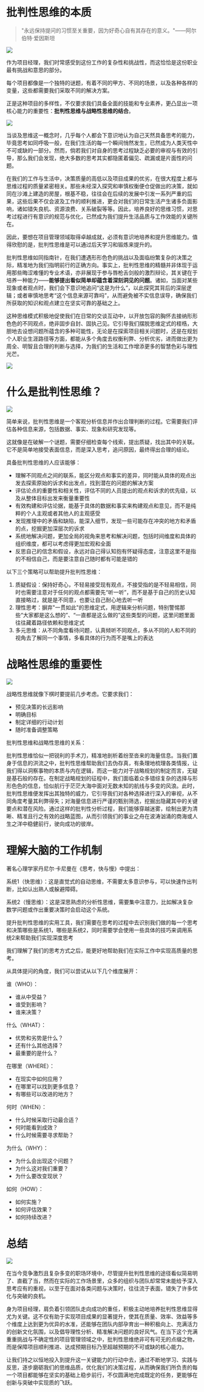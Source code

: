 # 批判性思维的本质

> "永远保持提问的习惯至关重要，因为好奇心自有其存在的意义。"——阿尔伯特·爱因斯坦
> 

![](https://my-image.askcheng.xyz/cheng-img/2025/01/82cbe456e670577d9af74ab622d3b98a.png)

作为项目经理，我们时常感受到这份工作的复杂性和挑战性，而这恰恰是这份职业最有挑战和意思的部分。

每个项目都像是一个独特的谜题，有着不同的甲方、不同的场景，以及各种各样的变量，这些都需要我们采取不同的解决方案。

正是这种项目的多样性，不仅要求我们具备全面的技能和专业素养，更凸显出一项核心能力的重要性：**批判性思维与战略性思维的结合**。

![](https://my-image.askcheng.xyz/cheng-img/2025/01/c3f9469cf494f27fa242bdbba0be51bd.png)

当谈及思维这一概念时，几乎每个人都会下意识地认为自己天然具备思考的能力，毕竟思考如同呼吸一般，在我们生活的每一个瞬间悄然发生，已然成为人类天性中不可或缺的一部分。然而，倘若我们对自身的思考过程缺乏必要的审视与有效的引导，那么我们会发现，绝大多数的思考其实都隐匿着偏见、疏漏或是片面性的问题。

在我们的工作与生活中，决策质量的高低以及项目成果的优劣，在很大程度上都与思维过程的质量紧密相关。那些未经深入探究和审慎权衡便仓促做出的决策，就如同在沙滩上建造的房屋，根基不稳，往往会在后续的发展中引发一系列严重的后果，这些后果不仅会波及工作的顺利推进，更会对我们的日常生活产生诸多负面影响，诸如错失良机、资源浪费、关系破裂等等。因此，培养良好的思维习惯，对思考过程进行有意识的规范与优化，已然成为我们提升生活品质与工作效能的关键所在。

因此，要想在项目管理领域取得卓越成就，必须有意识地培养和提升思维能力。值得欣慰的是，批判性思维是可以通过后天学习和锻炼来提升的。

批判性思维如同指南针，在我们遭遇形形色色的挑战以及面临纷繁复杂的决策之际，精准地为我们指明前行的正确方向。事实上，批判性思维的精髓并非体现于运用那些晦涩难懂的专业术语，亦非展现于参与唇枪舌剑般的激烈辩论，其关键在于培养一种能力——**能够提出看似简单却蕴含着深刻洞见的问题**。诸如，当面对某些现象或者观点时，我们会下意识地追问“这是为什么”，以此探究其背后的深层逻辑；或者审慎地思考“这个信息来源可靠吗”，从而避免被不实信息误导，确保我们所获取的知识和观点建立在坚实可靠的基础之上。

这种思维模式积极地促使我们在日常的交谈互动中，以开放包容的胸怀去接纳形形色色的不同观点，绝非固步自封、固执己见。它引导我们摆脱思维定式的桎梏，大胆地去设想问题所蕴含的多种可能性，无论是在探索项目相关问题时，还是在规划个人职业生涯路径等方面，都能从多个角度去权衡利弊、分析优劣，进而做出更为周全、明智且合理的判断与选择，为我们的生活和工作增添更多的智慧色彩与理性光芒。

![](https://my-image.askcheng.xyz/cheng-img/2025/01/9266499f54deb186f947e1d7388f0ad2.png)

# 什么是批判性思维？

![](https://my-image.askcheng.xyz/cheng-img/2025/01/b7ac93c9b0b0907a682758054ddbe7b3.png)

简单来说，批判性思维是一个客观分析信息并作出合理判断的过程。它需要我们评估各种信息来源，包括数据、事实、现象和研究发现等。

这就像是在破解一个谜题，需要仔细检查每个线索，提出质疑，找出其中的关联。它不是简单地接受表面信息，而是深入思考，追问原因，最终得出合理的结论。

具备批判性思维的人应该能够：

- 理解不同观点之间的联系，能区分观点和事实的差异，同时能从具体的观点出发去探索原始的诉求和出发点，找到潜在的问题的解决方案
- 评估论点的重要性和相关性，评估不同的人员提出的观点和诉求的优先级，以及从整体目标出发来衡量重要性
- 有效构建和评估论据，能基于具体的数据和事实来构建观点和意见，而不是纯粹的个人主观或者其他人的主观感受
- 发现推理中的矛盾和缺陷，能深入细节，发现一些可能存在冲突的地方和矛盾的点，挖掘更加深层次的诉求
- 系统地解决问题，更加全局的视角来思考和解决问题，包括时间维度和具体的组织维度，都可以考虑得更加宏观和全面
- 反思自己的信念和假设，永远对自己得认知抱有怀疑得态度，注意这里不是指的不相信自己，而是要注意自己随时都有可能是错的

以下三个策略可以帮助提升批判性思维：

1. 质疑假设：保持好奇心，不轻易接受现有观点，不接受指的是不轻易相信，同时也需要注意对于任何的观点都需要先“听一听”，而不是基于自己的历史认知直接略过，就是是不同意，也要让自己耐心地去听一听
2. 理性思考：摒弃"一贯如此"的思维定式，用逻辑来分析问题，特别警惕那些“大家都是这么想的”、“一直都是这么做的”这些类型的问题，这里问题里面往往藏着路径依赖和思维定式
3. 多元思维：从不同角度看待问题，认真倾听不同观点，多从不同的人和不同的视角去了解同一个事情，多看具体的行为而不是嘴上的表达

# 战略性思维的重要性

![](https://my-image.askcheng.xyz/cheng-img/2025/01/ca6dc32bccaf63d8b74f685340f05311.png)

战略性思维就像下棋时要提前几步考虑。它要求我们：

- 预见决策的长远影响
- 明确目标
- 制定详细的行动计划
- 随时准备调整策略

批判性思维和战略性思维的关系：

批判性思维恰似一把锐利的手术刀，精准地剖析着纷至沓来的海量信息。当我们置身于信息的洪流之中，批判性思维帮助我们去伪存真，有条理地梳理各类情报，让我们得以洞察事物的本质与内在逻辑，而这一能力对于战略规划的制定而言，无疑是基石般的存在。在制定战略规划的征程中，我们面临着众多错综复杂的选择与形形色色的信息，恰似航行于茫茫大海中面对无数未知的航线与多变的风浪。此时，批判性思维便发挥出其独特的威力，它引导我们对各种选择进行深入的审视，从不同角度考量其利弊得失；对海量信息进行严谨的甄别筛选，挖掘出隐藏其中的关键要点和潜在风险。通过这样的批判性分析过程，我们能够穿越迷雾，绘制出更为清晰、精准且行之有效的战略蓝图，从而引领我们的事业之舟在波涛汹涌的商海或人生之洋中稳健前行，驶向成功的彼岸。 

# 理解大脑的工作机制

著名心理学家丹尼尔·卡尼曼在《思考，快与慢》中提出：

系统1（快思维）：这是直觉式的自动思维，不需要太多意识参与，可以快速作出判断，比如认出熟人或躲避障碍。

系统2（慢思维）：这是深思熟虑的分析性思维，需要集中注意力，比如解决复杂数学问题或作出重要决策时会启动这个系统。

提升批判性思维的实用工具，我们需要在思考的过程中去识别我们做的每一个思考和决策哪些是系统1，哪些是系统2，同时需要学会使用一些具体的技巧来调用系统2来帮助我们实现深度思考

我们理解了我们的思考方式之后，能更好地帮助我们在实际工作中实现高质量的思考。

从具体提问的角度，我们可以尝试从以下几个维度展开：

谁（WHO）：

- 谁从中受益？
- 谁受到影响？
- 谁来决策？

什么（WHAT）：

- 优势和劣势是什么？
- 还有什么其他选择？
- 最重要的是什么？

在哪里（WHERE）：

- 在现实中如何应用？
- 在哪里可以找到更多信息？
- 有哪些可以改进的地方？

何时（WHEN）：

- 什么时候采取行动最合适？
- 何时能看到成效？
- 什么时候需要寻求帮助？

为什么（WHY）：

- 为什么会出现这个问题？
- 为什么这对我们重要？
- 为什么要改变现状？

如何（HOW）：

- 如何实施？
- 如何评估效果？
- 如何持续改进？

# 总结

![](https://my-image.askcheng.xyz/cheng-img/2025/01/c19c5dc0d9123db2080f3c9b800fb74e.png)

在当今竞争激烈且复杂多变的职场环境中，尽管提升批判性思维的途径看似简易明了、直截了当，然而在实际的工作场景里，众多的组织与团队却常常未能给予深入思考应有的重视，以至于在面对各类问题与决策时，往往流于表面，错失了许多优化与突破的良机。

身为项目经理，肩负着引领团队走向成功的重任，积极主动地培养批判性思维显得尤为关键。这不仅有助于实现项目成果的显著提升，使其在质量、效率、效益等多个维度上达到更为优异的水准，还能够在团队内部孕育出一种积极向上、充满活力的创新文化氛围，以及倡导理性分析、精准解决问题的良好风气。在当下这个充满重重挑战与不确定性的项目管理领域之中，批判性思维绝非可有可无的点缀之物，而是保障项目顺利推进、达成预期目标乃至超越预期的不可或缺的核心能力。

让我们持之以恒地投入到提升这一关键能力的行动中去，通过不断地学习、实践与反思，逐步磨砺我们的思维品质，优化我们的决策过程，从而确保我们所负责的每一个项目都能够在坚实的基础上稳步前行，不仅圆满地完成既定的任务，更能够在创新与突破中实现质的飞跃。
